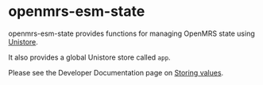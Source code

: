 # openmrs-esm-state

openmrs-esm-state provides functions for managing OpenMRS state using
[Unistore](https://github.com/developit/unistore#unistore).

It also provides a global Unistore store called `app`.

Please see the Developer Documentation page on
[Storing values](https://o3-docs.openmrs.org/docs/storing-values).
